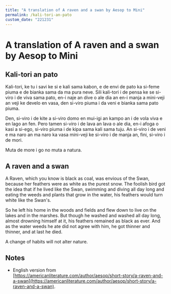 ```yaml
---
title: "A translation of A raven and a swan by Aesop to Mini"
permalink: /kali-tori-an-pato
custom_date: "221231"
---
```


# A translation of A raven and a swan by Aesop to Mini

## Kali-tori an pato

Kali-tori, ke tu i savi ke si e kali sama kabon, e de envi de pato ka si-feme piuma e de bianka sama da ma pura neve. Sili kali-tori i de pensa ke se si-viro i de viva sama pato, en-i naje an dive o ale dia an en-i manja a mini-veji an veji ke develo en vasa, den si-viro piuma i da veni e bianka sama pato piuma.

Den, si-viro i de kite a si-viro domo en mui-igi an kampo an i de vola viva e en lago an fen. Pero tamen si-viro i de lava an lava o ale dia, en-i afoga o kasi a si-ego, si-viro piuma i de kipa sama kali sama tuju. An si-viro i de veni e ma naro an ma naro ka vasa mini-veji ke si-viro i de manja an, fini, si-viro i de mori.

Muta de more i go no muta a natura.

## A raven and a swan

A Raven, which you know is black as coal, was envious of the Swan, because her feathers were as white as the purest snow. The foolish bird got the idea that if he lived like the Swan, swimming and diving all day long and eating the weeds and plants that grow in the water, his feathers would turn white like the Swan's.

So he left his home in the woods and fields and flew down to live on the lakes and in the marshes. But though he washed and washed all day long, almost drowning himself at it, his feathers remained as black as ever. And as the water weeds he ate did not agree with him, he got thinner and thinner, and at last he died.

A change of habits will not alter nature.

## Notes

- English version from [https://americanliterature.com/author/aesop/short-story/a-raven-and-a-swan](https://americanliterature.com/author/aesop/short-story/a-raven-and-a-swan).
